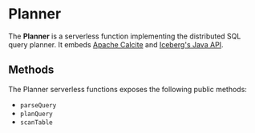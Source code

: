 # Planner

The **Planner** is a serverless function implementing the distributed SQL query planner. It embeds [Apache Calcite](https://calcite.apache.org/) and [Iceberg's Java API](https://iceberg.apache.org/docs/latest/api/).

## Methods
The Planner serverless functions exposes the following public methods:
- `parseQuery`
- `planQuery`
- `scanTable`
